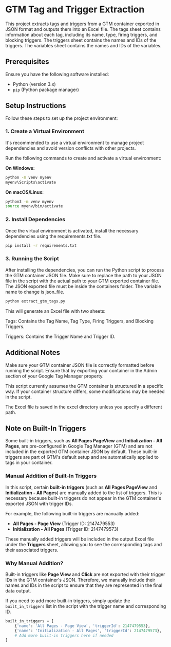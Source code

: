 # GTM Tag and Trigger Extraction

This project extracts tags and triggers from a GTM container exported in JSON format and outputs them into an Excel file. The tags sheet contains information about each tag, including its name, type, firing triggers, and blocking triggers. The triggers sheet contains the names and IDs of the triggers. The variables sheet contains the names and IDs of the variables.

## Prerequisites

Ensure you have the following software installed:

- Python (version 3.x)
- `pip` (Python package manager)

## Setup Instructions

Follow these steps to set up the project environment:

### 1. Create a Virtual Environment

It's recommended to use a virtual environment to manage project dependencies and avoid version conflicts with other projects.

Run the following commands to create and activate a virtual environment:

**On Windows:**
```bash
python -m venv myenv
myenv\Scripts\activate
```

**On macOS/Linux:**
```bash
python3 -m venv myenv
source myenv/bin/activate
```

### 2. Install Dependencies

Once the virtual environment is activated, install the necessary dependencies using the requirements.txt file.

```bash
pip install -r requirements.txt
```

### 3. Running the Script
After installing the dependencies, you can run the Python script to process the GTM container JSON file. Make sure to replace the path to your JSON file in the script with the actual path to your GTM exported container file. The JSON exported file must be inside the containers folder. The variable name to change is json_file.

```bash
python extract_gtm_tags.py
```

This will generate an Excel file with two sheets:

Tags: Contains the Tag Name, Tag Type, Firing Triggers, and Blocking Triggers.

Triggers: Contains the Trigger Name and Trigger ID.

## Additional Notes
Make sure your GTM container JSON file is correctly formatted before running the script. Ensure that by exporting your container in the Admin section of your Google Tag Manager property.

This script currently assumes the GTM container is structured in a specific way. If your container structure differs, some modifications may be needed in the script.

The Excel file is saved in the excel directory unless you specify a different path.

## Note on Built-In Triggers

Some built-in triggers, such as **All Pages PageView** and **Initialization - All Pages**, are pre-configured in Google Tag Manager (GTM) and are not included in the exported GTM container JSON by default. These built-in triggers are part of GTM's default setup and are automatically applied to tags in your container.

### Manual Addition of Built-In Triggers

In this script, certain **built-in triggers** (such as **All Pages PageView** and **Initialization - All Pages**) are manually added to the list of triggers. This is necessary because built-in triggers do not appear in the GTM container's exported JSON with trigger IDs.

For example, the following built-in triggers are manually added:

- **All Pages - Page View** (Trigger ID: 2147479553)
- **Initialization - All Pages** (Trigger ID: 2147479573)

These manually added triggers will be included in the output Excel file under the **Triggers** sheet, allowing you to see the corresponding tags and their associated triggers.

### Why Manual Addition?

Built-in triggers like **Page View** and **Click** are not exported with their trigger IDs in the GTM container's JSON. Therefore, we manually include their names and IDs in the script to ensure that they are represented in the final data output.

If you need to add more built-in triggers, simply update the `built_in_triggers` list in the script with the trigger name and corresponding ID.

```python
built_in_triggers = [
    {'name': 'All Pages - Page View', 'triggerId': 2147479553},
    {'name': 'Initialization - All Pages', 'triggerId': 2147479573},
    # Add more built-in triggers here if needed
]
